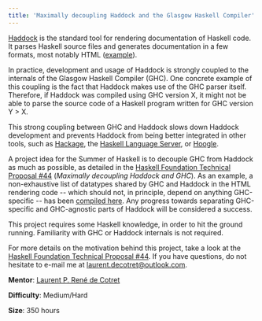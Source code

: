 ```yaml
---
title: 'Maximally decoupling Haddock and the Glasgow Haskell Compiler'
---
```


[Haddock](https://github.com/haskell/haddock) is the standard tool for rendering documentation of Haskell code. It parses Haskell source files and generates documentation in a few formats, most notably HTML ([example](https://hackage.haskell.org/package/aeson-2.1.1.0)). 

In practice, development and usage of Haddock is strongly coupled to the internals of the Glasgow Haskell Compiler (GHC). One concrete example of this coupling is the fact that Haddock makes use of the GHC parser itself. Therefore, if Haddock was compiled using GHC version X, it might not be able to parse the source code of a Haskell program written for GHC version Y > X. 

This strong coupling between GHC and Haddock slows down Haddock development and prevents Haddock from being better integrated in other tools, such as [Hackage](https://hackage.haskell.org), the [Haskell Language Server](https://github.com/haskell/haskell-language-server), or [Hoogle](https://hoogle.haskell.org/).

A project idea for the Summer of Haskell is to decouple GHC from Haddock as much as possible, as detailed in the [Haskell Foundation Technical Proposal #44](https://github.com/haskellfoundation/tech-proposals/pull/44) (*Maximally decoupling Haddock and GHC*). As an example, a non-exhaustive list of datatypes shared by GHC and Haddock in the HTML rendering code -- which should not, in principle, depend on anything GHC-specific -- has been [compiled here](https://github.com/haskellfoundation/tech-proposals/pull/44#issuecomment-1384155147). Any progress towards separating GHC-specific and GHC-agnostic parts of Haddock will be considered a success. 

This project requires some Haskell knowledge, in order to hit the ground running. Familiarity with GHC or Haddock internals is not required.

For more details on the motivation behind this project, take a look at the [Haskell Foundation Technical Proposal #44](https://github.com/haskellfoundation/tech-proposals/pull/44). If you have questions, do not hesitate to e-mail me at [laurent.decotret@outlook.com](mailto:laurent.decotret@outlook.com).

**Mentor**: [Laurent P. René de Cotret](https://laurentrdc.xyz)

**Difficulty**: Medium/Hard

**Size**: 350 hours
